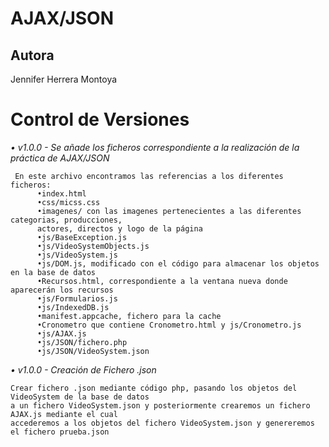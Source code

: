 # AJAX/JSON

## Autora
Jennifer Herrera Montoya

# Control de Versiones
_• v1.0.0 - Se añade los ficheros correspondiente a la realización de la práctica de AJAX/JSON_
```
 En este archivo encontramos las referencias a los diferentes ficheros:
      •index.html
      •css/micss.css
      •imagenes/ con las imagenes pertenecientes a las diferentes categorias, producciones, 
      actores, directos y logo de la página
      •js/BaseException.js
      •js/VideoSystemObjects.js
      •js/VideoSystem.js
      •js/DOM.js, modificado con el código para almacenar los objetos en la base de datos
      •Recursos.html, correspondiente a la ventana nueva donde aparecerán los recursos
      •js/Formularios.js
      •js/IndexedDB.js
      •manifest.appcache, fichero para la cache
      •Cronometro que contiene Cronometro.html y js/Cronometro.js
      •js/AJAX.js
      •js/JSON/fichero.php
      •js/JSON/VideoSystem.json
```

_• v1.0.0 - Creación de Fichero .json_
```
Crear fichero .json mediante código php, pasando los objetos del VideoSystem de la base de datos
a un fichero VideoSystem.json y posteriormente crearemos un fichero AJAX.js mediante el cual 
accederemos a los objetos del fichero VideoSystem.json y genereremos el fichero prueba.json
```

